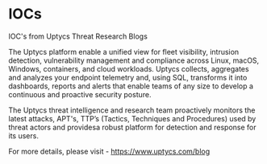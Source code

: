 # IOCs

IOC's from Uptycs Threat Research Blogs


The Uptycs platform enable a unified view for fleet visibility, intrusion detection, vulnerability management and compliance across Linux, macOS, Windows, containers, and cloud workloads. Uptycs collects, aggregates and analyzes your endpoint telemetry and, using SQL, transforms it into dashboards, reports and alerts that enable teams of any size to develop a continuous and proactive security posture.

The Uptycs threat intelligence and research team proactively monitors the latest attacks, APT's, TTP’s (Tactics, Techniques and Procedures) used by threat actors and providesa robust platform for detection and response for its users. 

For more details, please visit - https://www.uptycs.com/blog
